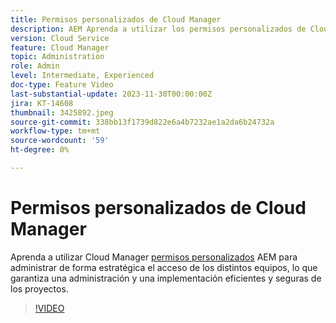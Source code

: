 ```yaml
---
title: Permisos personalizados de Cloud Manager
description: AEM Aprenda a utilizar los permisos personalizados de Cloud Manager en la administración de proyectos para administrar de forma estratégica el acceso para diferentes equipos, lo que garantiza una administración e implementación de proyectos eficientes y seguras.
version: Cloud Service
feature: Cloud Manager
topic: Administration
role: Admin
level: Intermediate, Experienced
doc-type: Feature Video
last-substantial-update: 2023-11-30T00:00:00Z
jira: KT-14608
thumbnail: 3425892.jpeg
source-git-commit: 338bb13f1739d822e6a4b7232ae1a2da6b24732a
workflow-type: tm+mt
source-wordcount: '59'
ht-degree: 0%

---
```



# Permisos personalizados de Cloud Manager

Aprenda a utilizar Cloud Manager [permisos personalizados](https://experienceleague.adobe.com/docs/experience-manager-cloud-manager/content/requirements/custom-permissions.html) AEM para administrar de forma estratégica el acceso de los distintos equipos, lo que garantiza una administración y una implementación eficientes y seguras de los proyectos.

>[!VIDEO](https://video.tv.adobe.com/v/3425892/?learn=on)

